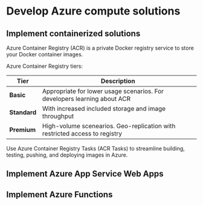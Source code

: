 # Develop Azure compute solutions

## Implement containerized solutions
Azure Container Registry (ACR) is a private Docker registry service to store your Docker container images.

Azure Container Registry tiers: 

|Tier|Description|
|-|-|
|**Basic**|Appropriate for lower usage scenarios. For developers learning about ACR|
|**Standard**|With increased included storage and image throughput|
|**Premium**|High-volume scenearios. Geo-replication with restricted access to registry|

Use Azure Container Registry Tasks (ACR Tasks) to streamline building, testing, pushing, and deploying images in Azure. 

## Implement Azure App Service Web Apps

## Implement Azure Functions